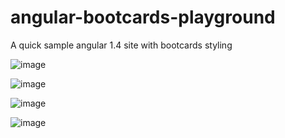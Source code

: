# angular-bootcards-playground 
A quick sample angular 1.4 site with bootcards styling

![image](https://cloud.githubusercontent.com/assets/4294995/8879235/36df4dd0-31fe-11e5-97cc-db5dffa3bf1f.png)


![image](https://cloud.githubusercontent.com/assets/4294995/8879249/489f2d2e-31fe-11e5-8c50-2729ee3a0265.png)


![image](https://cloud.githubusercontent.com/assets/4294995/8879262/5bc63604-31fe-11e5-99fd-a9b1d5aa9e23.png)


![image](https://cloud.githubusercontent.com/assets/4294995/8879374/0ac1eedc-31ff-11e5-9824-98516d1e45f7.png)


